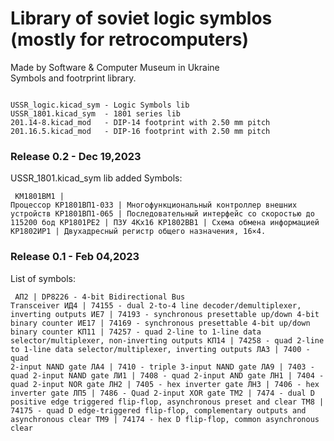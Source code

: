 # Library of soviet logic symblos (mostly for retrocomputers)

Made by Software & Computer Museum in Ukraine<br />
Symbols and footrprint library.
<pre><code>
USSR_logic.kicad_sym - Logic Symbols lib
USSR_1801.kicad_sym  - 1801 series lib
201.14-8.kicad_mod   - DIP-14 footprint with 2.50 mm pitch
201.16.5.kicad_mod   - DIP-16 footprint with 2.50 mm pitch
</code></pre>

### Release 0.2 - Dec 19,2023
USSR_1801.kicad_sym lib added
Symbols:<pre><code>
КМ1801ВМ1     |  Процессор
КР1801ВП1-033 |  Многофункциональный контроллер внешних устройств
КР1801ВП1-065 |  Последовательный интерфейс со скоростью до 115200 бод
КР1801РЕ2     |  ПЗУ 4Кx16
КР1802ВВ1     |  Cхема обмена информацией
КР1802ИР1     |  Двухадресный регистр общего назначения, 16×4.
</code></pre>

### Release 0.1 - Feb 04,2023
List of symbols:<pre><code>
АП2   | DP8226 - 4-bit Bidirectional Bus Transceiver
ИД4   | 74155 - dual 2-to-4 line decoder/demultiplexer, inverting outputs
ИЕ7   | 74193 - synchronous presettable up/down 4-bit binary counter
ИЕ17  | 74169 - synchronous presettable 4-bit up/down binary counter
КП11  | 74257 - quad 2-line to 1-line data selector/multiplexer, non-inverting outputs
КП14  | 74258 - quad 2-line to 1-line data selector/multiplexer, inverting outputs
ЛА3   | 7400 - quad 2-input NAND gate
ЛА4   | 7410 - triple 3-input NAND gate
ЛА9   | 7403 - quad 2-input NAND gate
ЛИ1   | 7408 - quad 2-input AND gate
ЛН1   | 7404 - quad 2-input NOR gate
ЛН2   | 7405 - hex inverter gate
ЛН3   | 7406 - hex inverter gate
ЛП5   | 7486 - Quad 2-input XOR gate
ТМ2   | 7474 - dual D positive edge triggered flip-flop, asynchronous preset and clear
ТМ8   | 74175 - quad D edge-triggered flip-flop, complementary outputs and asynchronous clear
ТМ9   | 74174 - hex D flip-flop, common asynchronous clear
</code></pre>

